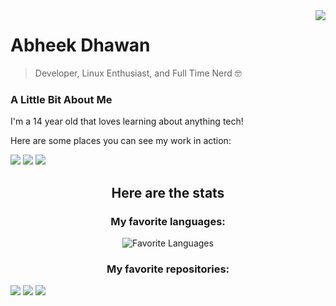 
<img align="right" src="https://github-readme-stats.vercel.app/api?username=adawesomeguy&title_color=FD9047&icon_color=FD9047&text_color=FFFFFF&custom_title=My+GitHub+Stats&show_icons=true&theme=radical" />

# Abheek Dhawan
> Developer, Linux Enthusiast, and Full Time Nerd 🤓
<h3>A Little Bit About Me</h2>

<p>I'm a 14 year old that loves learning about anything tech!</p>

<p>Here are some places you can see my work in action:</p>

<a href="https://www.youtube.com/channel/UCjMklVqZIPRwcFXKUOXhHYg"> <img src="https://img.shields.io/badge/youtube-FF8888?logo=youtube&logoColor=white&style=for-the-badge" /></a>
<a href="https://www.adawesome.tech"> <img src="https://img.shields.io/badge/website-8888FF?logo=firefox&style=for-the-badge" /></a>
<a href="https://www.npmjs.com/~adawesomeguy"> <img src="https://img.shields.io/badge/NPMJS-FF88FF?logo=npm&logoColor=white&style=for-the-badge" /></a>

<h2 align="center">Here are the stats</h2>
<h3 align="center">My favorite languages:</h3>

<p align="center"><img src="https://github-readme-stats.vercel.app/api/top-langs/?username=adawesomeguy&title_color=FD9047&icon_color=FD9047&text_color=FFFFFF&custom_title=My+Favorite+Languages&show_icons=true&theme=radical" alt="Favorite Languages"/></p>

<h3 align="center">My favorite repositories:</h3>

<p align="center">
  
<a href=""><img src="https://github-readme-stats.vercel.app/api/pin/?username=adawesomeguy&repo=awesomescibo&title_color=FD9047&icon_color=FD9047&text_color=FFFFFF&custom_title=My+GitHub+Stats&show_icons=true&theme=radical"></a>
<a href=""><img src="https://github-readme-stats.vercel.app/api/pin/?username=adawesomeguy&repo=awesomemc&title_color=FD9047&icon_color=FD9047&text_color=FFFFFF&custom_title=My+GitHub+Stats&show_icons=true&theme=radical"></a>
<a href=""><img src="https://github-readme-stats.vercel.app/api/pin/?username=adawesomeguy&repo=spacescape2d&title_color=FD9047&icon_color=FD9047&text_color=FFFFFF&custom_title=My+GitHub+Stats&show_icons=true&theme=radical"></a>
  
<!--![](https://github-readme-stats.vercel.app/api/pin/?username=adawesomeguy&repo=awesomescibo&title_color=FD9047&icon_color=FD9047&text_color=FFFFFF&custom_title=My+GitHub+Stats&show_icons=true&theme=radical)
![](https://github-readme-stats.vercel.app/api/pin/?username=adawesomeguy&repo=awesomemc&title_color=FD9047&icon_color=FD9047&text_color=FFFFFF&custom_title=My+GitHub+Stats&show_icons=true&theme=radical)
![](https://github-readme-stats.vercel.app/api/pin/?username=adawesomeguy&repo=spacescape2d&title_color=FD9047&icon_color=FD9047&text_color=FFFFFF&custom_title=My+GitHub+Stats&show_icons=true&theme=radical)-->

</p>
<!--<a href="https://github.com/ADawesomeguy/AwesomeMC">
<img align="right" src="https://github-readme-stats.vercel.app/api/pin/?username=adawesomeguy&repo=awesomemc&title_color=FD9047&icon_color=FD9047&tet_color=FFFFFF&custom_title=My+GitHub+Stats&show_icons=true&theme=radical" />
</a>
<a href="https://github.com/ADawesomeguy/SpacEscape2D">
<img alight="right" src="https://github-readme-stats.vercel.app/api/pin/?username=adawesomeguy&repo=spacescape2d&title_color=FD9047&icon_color=FD9047&text_color=FFFFFF&custom_title=My+GitHub+Stats&show_icons=true&theme=radical" />
</a>-->

<!--
**ADawesomeguy/ADawesomeguy** is a ✨ _special_ ✨ repository because its `README.md` (this file) appears on your GitHub profile.

Here are some ideas to get you started:

- 🔭 I’m currently working on ...
- 🌱 I’m currently learning ...
- 👯 I’m looking to collaborate on ...
- 🤔 I’m looking for help with ...
- 💬 Ask me about ...
- 📫 How to reach me: ...
- 😄 Pronouns: ...
- ⚡ Fun fact: ...
-->
